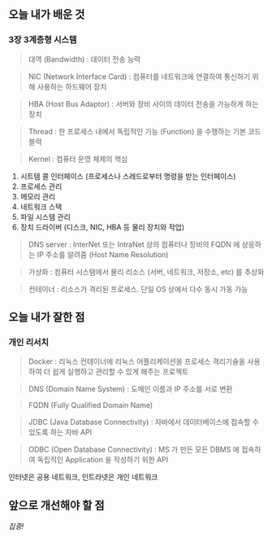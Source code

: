 <h2> 오늘 내가 배운 것 </h2>

<h3> 3장 3계층형 시스템 </h3>

> 대역 (Bandwidth) : 데이터 전송 능력

> NIC (Network Interface Card) : 컴퓨터를 네트워크에 연결하여 통신하기 위해 사용하는 하드웨어 장치

> HBA (Host Bus Adaptor) : 서버와 장비 사이의 데이터 전송을 가능하게 하는 장치

> Thread : 한 프로세스 내에서 독립적인 기능 (Function) 을 수행하는 기본 코드 블럭

> Kernel : 컴퓨터 운영 체제의 핵심

1. 시트템 콜 인터페이스 (프로세스나 스레드로부터 명령을 받는 인터페이스)
2. 프로세스 관리
3. 메모리 관리
4. 네트워크 스택
5. 파일 시스템 관리
6. 장치 드라이버 (디스크, NIC, HBA 등 물리 장치와 작업)

> DNS server : InterNet 또는 IntraNet 상의 컴퓨터나 장비의 FQDN 에 상응하는 IP 주소를 알려줌
> (Host Name Resolution)

> 가상화 : 컴퓨터 시스템에서 물리 리소스 (서버, 네트워크, 저장소, etc) 를 추상화

> 컨테이너 : 리소스가 격리된 프로세스. 단일 OS 상에서 다수 동시 가동 가능


<h2> 오늘 내가 잘한 점 </h2>

<h3> 개인 리서치 </h3>

> Docker : 리눅스 컨테이너에 리눅스 어플리케이션을 프로세스 격리기술을 사용하여 더 쉽게 실행하고 관리할 수 있게 해주는 프로젝트

> DNS (Domain Name System) : 도메인 이름과 IP 주소를 서로 변환

> FQDN (Fully Qualified Domain Name)

> JDBC (Java Database Connectivity) : 자바에서 데이터베이스에 접속할 수 있도록 하는 자바 API

> ODBC (Open Database Connectivity) : MS 가 만든 모든 DBMS 에 접속하여 독립적인 Application 을 작성하기 위한 API

인터넷은 공용 네트워크, 인트라넷은 개인 네트워크


<h2> 앞으로 개선해야 할 점 </h2>

_집중!_
